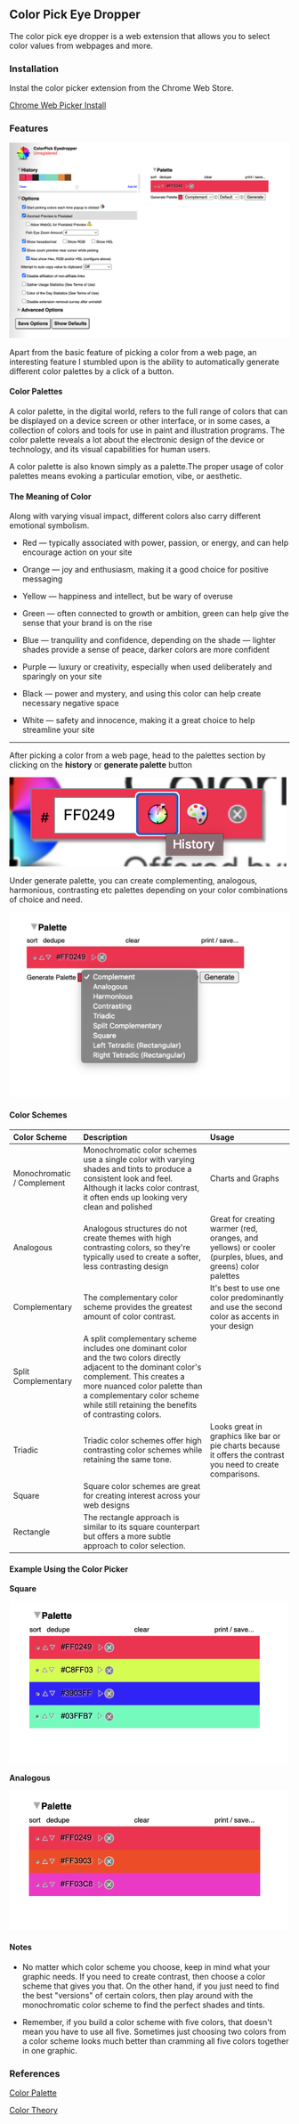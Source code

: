 ## Color Pick Eye Dropper

The color pick eye dropper is a web extension that allows you to select color values from webpages and more. 

### Installation

Instal the color picker extension from the Chrome Web Store. 

[Chrome Web Picker Install](https://chrome.google.com/webstore/detail/colorpick-eyedropper/ohcpnigalekghcmgcdcenkpelffpdolg?utm_source=chrome-ntp-icon)

### Features

<img src = "../../../images/color-picker.png">

Apart from the basic feature of picking a color from a web page, an interesting feature I stumbled upon is the ability to automatically generate different color palettes by a click of a button. 

#### Color Palettes

A color palette, in the digital world, refers to the full range of colors that can be displayed on a device screen or other interface, or in some cases, a collection of colors and tools for use in paint and illustration programs. The color palette reveals a lot about the electronic design of the device or technology, and its visual capabilities for human users.

A color palette is also known simply as a palette.The proper usage of color palettes means evoking a particular emotion, vibe, or aesthetic.

#### The Meaning of Color

Along with varying visual impact, different colors also carry different emotional symbolism.

- Red — typically associated with power, passion, or energy, and can help encourage action on your site

- Orange — joy and enthusiasm, making it a good choice for positive messaging

- Yellow — happiness and intellect, but be wary of overuse

- Green — often connected to growth or ambition, green can help give the sense that your brand is on the rise

- Blue — tranquility and confidence, depending on the shade — lighter shades provide a sense of peace, darker colors are more confident

- Purple — luxury or creativity, especially when used deliberately and sparingly on your site

- Black — power and mystery, and using this color can help create necessary negative space

- White — safety and innocence, making it a great choice to help streamline your site

___

After picking a color from a web page, head to the palettes section by clicking on the **history** or **generate palette** button 

<img src = "../../../images/picker-popup.png">

Under generate palette, you can create complementing, analogous, harmonious, contrasting etc palettes depending on your color combinations of choice and need. 

<img src = "../../../images/generate-palette.png">

#### Color Schemes

 | Color Scheme | Description | Usage | 
 |:------|:------| :------ |
 | Monochromatic / Complement | Monochromatic color schemes use a single color with varying shades and tints to produce a consistent look and feel. Although it lacks color contrast, it often ends up looking very clean and polished | Charts and Graphs |
 | Analogous | Analogous structures do not create themes with high contrasting colors, so they're typically used to create a softer, less contrasting design | Great for creating warmer (red, oranges, and yellows) or cooler (purples, blues, and greens) color palettes |
  | Complementary | The complementary color scheme provides the greatest amount of color contrast.  | It's best to use one color predominantly and use the second color as accents in your design |
  | Split Complementary | A split complementary scheme includes one dominant color and the two colors directly adjacent to the dominant color's complement. This creates a more nuanced color palette than a complementary color scheme while still retaining the benefits of contrasting colors. | |
  | Triadic | Triadic color schemes offer high contrasting color schemes while retaining the same tone. | Looks great in graphics like bar or pie charts because it offers the contrast you need to create comparisons. |
  | Square | Square color schemes are great for creating interest across your web designs | |
  | Rectangle | The rectangle approach is similar to its square counterpart but offers a more subtle approach to color selection.  | |

#### Example Using the Color Picker

**Square**

<img src="../../../images/square.png" width="500">

**Analogous**

<img src="../../../images/analogous.png" width="500">

#### Notes

- No matter which color scheme you choose, keep in mind what your graphic needs. If you need to create contrast, then choose a color scheme that gives you that. On the other hand, if you just need to find the best "versions" of certain colors, then play around with the monochromatic color scheme to find the perfect shades and tints.

- Remember, if you build a color scheme with five colors, that doesn't mean you have to use all five. Sometimes just choosing two colors from a color scheme looks much better than cramming all five colors together in one graphic.

### References

[Color Palette](https://www.techopedia.com/definition/6547/color-palette)

[Color Theory](https://blog.hubspot.com/marketing/color-theory-design)